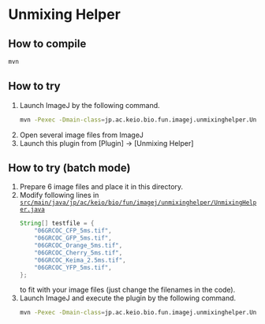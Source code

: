 # Unmixing Helper

## How to compile
```sh
mvn
```

## How to try
1. Launch ImageJ by the following command.
    ```sh
    mvn -Pexec -Dmain-class=jp.ac.keio.bio.fun.imagej.unmixinghelper.UnmixingHelperDialog
    ```
2. Open several image files from ImageJ
3. Launch this plugin from [Plugin] -> [Unmixing Helper]

## How to try (batch mode)
1. Prepare 6 image files and place it in this directory.
2. Modify following lines in [`src/main/java/jp/ac/keio/bio/fun/imagej/unmixinghelper/UnmixingHelper.java`](https://github.com/funalab/UnmixingHelper/blob/master/src/main/java/jp/ac/keio/bio/fun/imagej/unmixinghelper/UnmixingHelper.java)
    ```java
    String[] testfile = {
        "06GRCOC_CFP_5ms.tif",
        "06GRCOC_GFP_5ms.tif",
        "06GRCOC_Orange_5ms.tif",
        "06GRCOC_Cherry_5ms.tif",
        "06GRCOC_Keima_2.5ms.tif",
        "06GRCOC_YFP_5ms.tif",
    };
    ```
    to fit with your image files (just change the filenames in the code).
3. Launch ImageJ and execute the plugin by the following command.
    ```sh
    mvn -Pexec -Dmain-class=jp.ac.keio.bio.fun.imagej.unmixinghelper.UnmixingHelper
    ```

